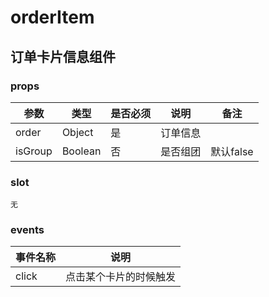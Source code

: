# orderItem

## 订单卡片信息组件

### props

|参数|类型|是否必须|说明|备注|
|---|---|---|---|---|
|order|Object|是|订单信息||
|isGroup|Boolean|否|是否组团|默认false|

### slot

``无``

### events

|事件名称|说明|
|-------|---|
|click|点击某个卡片的时候触发|
